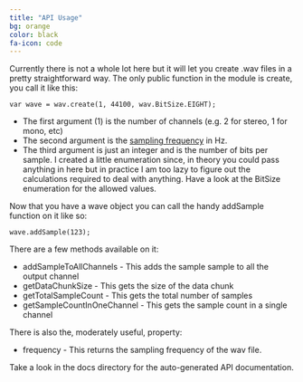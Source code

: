 ```yaml
---
title: "API Usage"
bg: orange
color: black
fa-icon: code
---
```


Currently there is not a whole lot here but it will let you create .wav files in a pretty straightforward way.  The only public function in the module is create, you call it like this:

    var wave = wav.create(1, 44100, wav.BitSize.EIGHT);

- The first argument (1) is the number of channels (e.g. 2 for stereo, 1 for mono, etc)
- The second argument is the [sampling frequency](http://en.wikipedia.org/wiki/Sampling_%28signal_processing%29) in Hz.
- The third argument is just an integer and is the number of bits per sample.  I created a little enumeration since, in theory you could pass anything in here but in practice I am too lazy to figure out the calculations required to deal with anything.  Have a look at the BitSize enumeration for the allowed values.

Now that you have a wave object you can call the handy addSample function on it like so:

    wave.addSample(123);

There are a few methods available on it:

- addSampleToAllChannels - This adds the sample sample to all the output channel
- getDataChunkSize - This gets the size of the data chunk
- getTotalSampleCount - This gets the total number of samples
- getSampleCountInOneChannel - This gets the sample count in a single channel

There is also the, moderately useful, property:

- frequency - This returns the sampling frequency of the wav file.

Take a look in the docs directory for the auto-generated API documentation.


